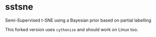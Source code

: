 # sstsne
Semi-Supervised t-SNE using a Bayesian prior based on partial labelling

This forked version uses `cythonize` and should work on Linux too.
